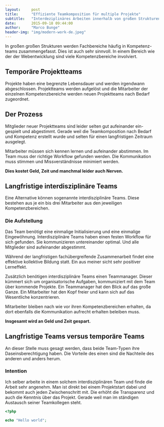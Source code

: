 ```yaml
---
layout:     post
title:      "Effiziente Teamkomposition für multiple Projekte"
subtitle:   "Interdeziplinäres Arbeiten innerhalb von großen Strukturen."
date:       2015-09-18 09:44:00
author:     "Marco Bunge"
header-img: "img/modern-work-de.jpeg"
---
```

In großen großen Strukturen werden Fachbereiche häufig in Kompetenz-teams zusammengefasst. Dies ist auch sehr sinnvoll. In einem Bereich wie der der Webentwicklung sind viele Kompetenzbereiche involviert.

## Temporäre Projektteams
Projekte haben eine begrenzte Lebensdauer und werden irgendwann abgeschlossen. Projektteams werden aufgelöst und die Mitarbeiter der einzelnen Kompetenzbereiche werden neuen Projektteams nach Bedarf zugeordnet.

## Der Prozess
Mitglieder neuer Projektteams sind leider selten gut aufeinander ein-gespielt und abgestimmt. Gerade weil die Teamkomposition nach Bedarf und Kompetenz erstellt wurde und selten für einen langfristigen Zeitraum ausgelegt.

Mitarbeiter müssen sich kennen lernen und aufeinander abstimmen. Im Team muss der richtige Workflow gefunden werden. Die Kommunikation muss stimmen und Missverständnisse minimiert werden.

__Dies kostet Geld, Zeit und manchmal leider auch Nerven.__

## Langfristige interdisziplinäre Teams
Eine Alternative können sogenannte interdisziplinäre Teams. Diese bestehen aus je ein bis drei Mitarbeiter aus den jeweiligen Kompetenzbereichen.

### Die Aufstellung
Das Team benötigt eine einmalige Initialisierung und eine einmalige Eingewöhnung. Interdisziplinäre Teams haben einen festen Workflow für sich gefunden. Sie kommunizieren untereinander optimal. Und alle Mitglieder sind aufeinander abgestimmt.

Während der langfristigen fachübergreifende Zusammenarbeit findet eine effektive kollektive Bildung statt. Ein aus meiner sicht sehr positiver Lerneffekt.

Zusätzlich benötigen interdisziplinäre Teams einen Teammanager. Dieser kümmert sich um organisatorische Aufgaben, kommuniziert mit dem Team über kommende Projekte. Ein Teammanager hat den Blick auf das große Ganze. Ein Mitarbeiter hat den Kopf freier und kann sich auf das Wesentliche konzentrieren.

Mitarbeiter bleiben nach wie vor ihren Kompetenzbereichen erhalten, da dort ebenfalls die Kommunikation aufrecht erhalten beleiben muss.

__Insgesamt wird an Geld und Zeit gespart.__

## Langfristige Teams versus temporäre Teams
An dieser Stelle muss gesagt werden, dass beide Team-Typen ihre Daseinsberechtigung haben. Die Vorteile des einen sind die Nachteile des anderen und anders herum.

### Intention
Ich selber arbeite in einem solchem interdisziplinären Team und finde die Arbeit sehr angenehm. Man ist direkt bei einem Projektstart dabei und bekommt auch jeden Zwischenschritt mit. Die erhöht die Transparenz und auch die Kenntnis über das Projekt. Gerade weil man im ständigen Austausch seiner Teamkollegen steht.

```php
<?php

echo "Hello world";
```
